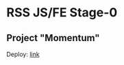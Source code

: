 # RSS JS/FE Stage-0
## Project "Momentum"
Deploy: [link](https://freightdh.github.io/momentum/momentum/)
